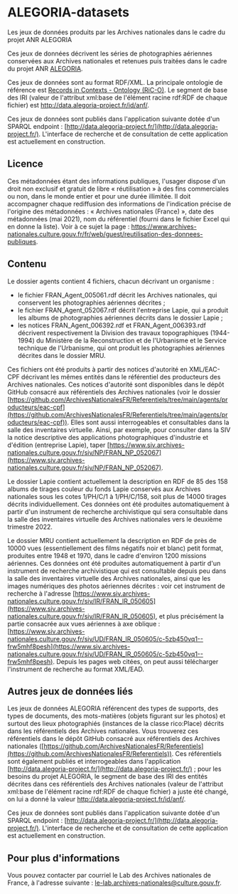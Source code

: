 # ALEGORIA-datasets


Les jeux de données produits par les Archives nationales dans le cadre du projet ANR ALEGORIA

Ces jeux de données décrivent les séries de photographies aériennes conservées aux Archives nationales et retenues puis traitées dans le cadre du projet ANR [ALEGORIA](https://www.alegoria-project.fr).

Ces jeux de données sont au format RDF/XML. La principale ontologie de référence est [Records in Contexts - Ontology (RiC-O)](https://www.ica.org/standards/RiC/ontology). Le segment de base des IRI (valeur de l'attribut xml:base de l'élément racine rdf:RDF de chaque fichier) est http://data.alegoria-project.fr/id/anf/. 

Ces jeux de données sont publiés dans l'application suivante dotée d'un SPARQL endpoint : [http://data.alegoria-project.fr/](http://data.alegoria-project.fr/). L'interface de recherche et de consultation de cette application est actuellement en construction. 

## Licence

Ces métadonnées étant des informations publiques, l'usager dispose d'un droit non exclusif et gratuit de libre « réutilisation » à des fins commerciales ou non, dans le monde entier et pour une durée illimitée. Il doit accompagner chaque rediffusion des informations de l'indication précise de l'origine des métadonnées : « Archives nationales (France) », date des métadonnées (mai 2021), nom du référentiel (fourni dans le fichier Excel qui en donne la liste). Voir à ce sujet la page : https://www.archives-nationales.culture.gouv.fr/fr/web/guest/reutilisation-des-donnees-publiques.

## Contenu

Le dossier agents contient 4 fichiers, chacun décrivant un organisme :
- le fichier FRAN_Agent_005061.rdf décrit les Archives nationales, qui conservent les photographies aériennes décrites ;
- le fichier FRAN_Agent_052067.rdf décrit l'entreprise Lapie, qui a produit les albums de photographies aériennes décrits dans le dossier Lapie ;
- les notices FRAN_Agent_006392.rdf et FRAN_Agent_006393.rdf décrivent respectivement la Division des travaux topographiques (1944-1994) du Ministère de la Reconstruction et de l'Urbanisme et le Service technique de l'Urbanisme, qui ont produit les photographies aériennes décrites dans le dossier MRU.


Ces fichiers ont été produits à partir des notices d'autorité en XML/EAC-CPF décrivant les mêmes entités dans le référentiel des producteurs des Archives nationales. Ces notices d'autorité sont disponibles dans le dépôt GitHub consacré aux référentiels des Archives nationales (voir le dossier [https://github.com/ArchivesNationalesFR/Referentiels/tree/main/agents/producteurs/eac-cpf](https://github.com/ArchivesNationalesFR/Referentiels/tree/main/agents/producteurs/eac-cpf)). Elles sont aussi interrogeables et consultables dans la salle des inventaires virtuelle. Ainsi, par exemple, pour consulter dans la SIV la notice descriptive des applications photographiques d'industrie et d'édition (entreprise Lapie), taper [https://www.siv.archives-nationales.culture.gouv.fr/siv/NP/FRAN_NP_052067](https://www.siv.archives-nationales.culture.gouv.fr/siv/NP/FRAN_NP_052067).

Le dossier Lapie contient actuellement la description en RDF de 85 des 158 albums de tirages couleur du fonds Lapie conservés aux Archives nationales sous les cotes 1/PH/C/1 à 1/PH/C/158, soit plus de 14000 tirages décrits individuellement. Ces données ont été produites automatiquement à partir d'un instrument de recherche archivistique qui sera consultable dans la salle des inventaires virtuelle des Archives nationales vers le deuxième trimestre 2022.

Le dossier MRU contient actuellement la description en RDF de près de 10000 vues (essentiellement des films négatifs noir et blanc) petit format, produites entre 1948 et 1970, dans le cadre d'environ 1200 missions aériennes. Ces données ont été produites automatiquement à partir d'un instrument de recherche archivistique qui est consultable depuis peu dans la salle des inventaires virtuelle des Archives nationales, ainsi que les images numériques des photos aériennes décrites : voir cet instrument de recherche à l'adresse [https://www.siv.archives-nationales.culture.gouv.fr/siv/IR/FRAN_IR_050605](https://www.siv.archives-nationales.culture.gouv.fr/siv/IR/FRAN_IR_050605), et plus précisément la partie consacrée aux vues aériennes à axe oblique : [https://www.siv.archives-nationales.culture.gouv.fr/siv/UD/FRAN_IR_050605/c-5zb450vq1--frw5mhf8pesh](https://www.siv.archives-nationales.culture.gouv.fr/siv/UD/FRAN_IR_050605/c-5zb450vq1--frw5mhf8pesh). Depuis les pages web citées, on peut aussi télécharger l'instrument de recherche au format XML/EAD.

## Autres jeux de données liés

Les jeux de données ALEGORIA référencent des types de supports, des types de documents, des mots-matières (objets figurant sur les photos) et surtout des lieux photographiés (instances de la classe rico:Place) décrits dans les référentiels des Archives nationales. Vous trouverez ces référentiels dans le dépôt GitHub consacré aux référentiels des Archives nationales ([https://github.com/ArchivesNationalesFR/Referentiels](https://github.com/ArchivesNationalesFR/Referentiels)). Ces référentiels sont également publiés et interrogeables dans l'application  [http://data.alegoria-project.fr/](http://data.alegoria-project.fr/) ; pour les besoins du projet ALEGORIA, le segment de base des IRI des entités décrites dans ces référentiels des Archives nationales (valeur de l'attribut xml:base de l'élément racine rdf:RDF de chaque fichier) a juste été changé, on lui a donné la valeur http://data.alegoria-project.fr/id/anf/. 

Ces jeux de données sont publiés dans l'application suivante dotée d'un SPARQL endpoint : [http://data.alegoria-project.fr/](http://data.alegoria-project.fr/). L'interface de recherche et de consultation de cette application est actuellement en construction. 

## Pour plus d'informations

Vous pouvez contacter par courriel le Lab des Archives nationales de France, à l'adresse suivante :  <le-lab.archives-nationales@culture.gouv.fr>.
